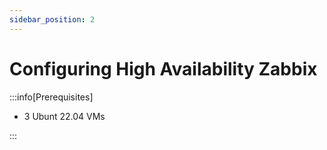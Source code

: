 ```yaml
---
sidebar_position: 2
---
```


# Configuring High Availability Zabbix

:::info[Prerequisites]

- 3 Ubunt 22.04 VMs

:::
